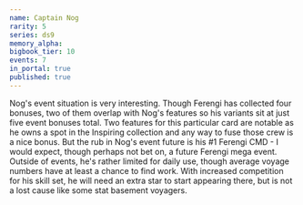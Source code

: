 ```yaml
---
name: Captain Nog
rarity: 5
series: ds9
memory_alpha:
bigbook_tier: 10
events: 7
in_portal: true
published: true
---
```


Nog's event situation is very interesting. Though Ferengi has collected four bonuses, two of them overlap with Nog's features so his variants sit at just five event bonuses total. Two features for this particular card are notable as he owns a spot in the Inspiring collection and any way to fuse those crew is a nice bonus. But the rub in Nog's event future is his #1 Ferengi CMD - I would expect, though perhaps not bet on, a future Ferengi mega event. Outside of events, he's rather limited for daily use, though average voyage numbers have at least a chance to find work. With increased competition for his skill set, he will need an extra star to start appearing there, but is not a lost cause like some stat basement voyagers.
